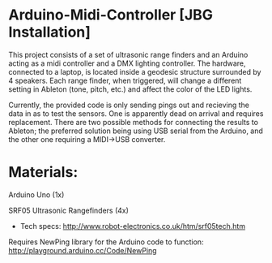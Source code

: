 # Arduino-Midi-Controller [JBG Installation]

This project consists of a set of ultrasonic range finders and an Arduino acting as a midi controller and a DMX lighting controller. The hardware, connected to a laptop, is located inside a geodesic structure surrounded by 4 speakers. Each range finder, when triggered, will change a different setting in Ableton (tone, pitch, etc.) and affect the color of the LED lights.

Currently, the provided code is only sending pings out and recieving the data in as to test the sensors. One is apparently dead on arrival and requires replacement. There are two possible methods for connecting the results to Ableton; the preferred solution being using USB serial from the Arduino, and the other one requiring a MIDI->USB converter. 

# Materials:

Arduino Uno (1x)

SRF05 Ultrasonic Rangefinders (4x)

- Tech specs: http://www.robot-electronics.co.uk/htm/srf05tech.htm

Requires NewPing library for the Arduino code to function: http://playground.arduino.cc/Code/NewPing

